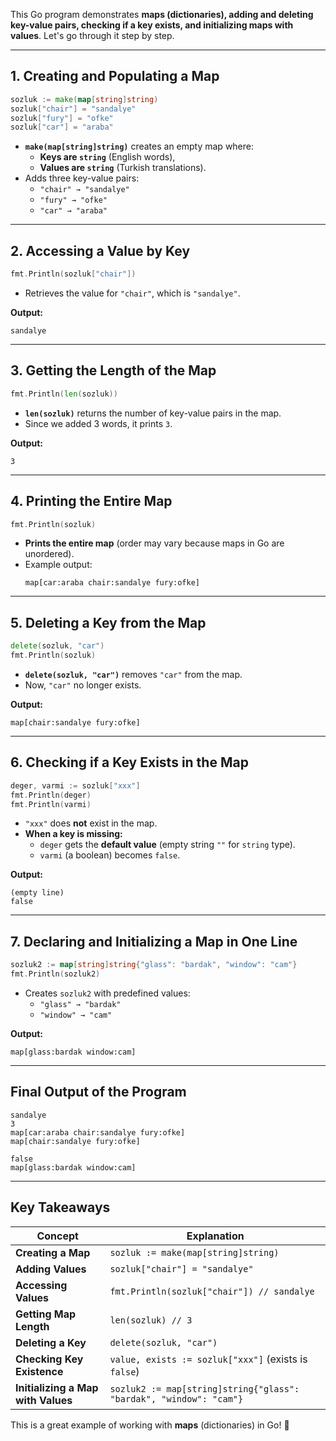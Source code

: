 This Go program demonstrates **maps (dictionaries), adding and deleting key-value pairs, checking if a key exists, and initializing maps with values**. Let's go through it step by step.

---

## **1. Creating and Populating a Map**
```go
sozluk := make(map[string]string)
sozluk["chair"] = "sandalye"
sozluk["fury"] = "ofke"
sozluk["car"] = "araba"
```
- **`make(map[string]string)`** creates an empty map where:
  - **Keys are `string`** (English words),
  - **Values are `string`** (Turkish translations).
- Adds three key-value pairs:
  - `"chair" → "sandalye"`
  - `"fury" → "ofke"`
  - `"car" → "araba"`

---

## **2. Accessing a Value by Key**
```go
fmt.Println(sozluk["chair"])
```
- Retrieves the value for `"chair"`, which is `"sandalye"`.

**Output:**
```
sandalye
```

---

## **3. Getting the Length of the Map**
```go
fmt.Println(len(sozluk))
```
- **`len(sozluk)`** returns the number of key-value pairs in the map.
- Since we added 3 words, it prints `3`.

**Output:**
```
3
```

---

## **4. Printing the Entire Map**
```go
fmt.Println(sozluk)
```
- **Prints the entire map** (order may vary because maps in Go are unordered).
- Example output:
  ```
  map[car:araba chair:sandalye fury:ofke]
  ```

---

## **5. Deleting a Key from the Map**
```go
delete(sozluk, "car")
fmt.Println(sozluk)
```
- **`delete(sozluk, "car")`** removes `"car"` from the map.
- Now, `"car"` no longer exists.

**Output:**
```
map[chair:sandalye fury:ofke]
```

---

## **6. Checking if a Key Exists in the Map**
```go
deger, varmi := sozluk["xxx"]
fmt.Println(deger)
fmt.Println(varmi)
```
- `"xxx"` does **not** exist in the map.
- **When a key is missing:**
  - `deger` gets the **default value** (empty string `""` for `string` type).
  - `varmi` (a boolean) becomes `false`.

**Output:**
```
(empty line)
false
```

---

## **7. Declaring and Initializing a Map in One Line**
```go
sozluk2 := map[string]string{"glass": "bardak", "window": "cam"}
fmt.Println(sozluk2)
```
- Creates `sozluk2` with predefined values:
  - `"glass" → "bardak"`
  - `"window" → "cam"`

**Output:**
```
map[glass:bardak window:cam]
```

---

## **Final Output of the Program**
```
sandalye
3
map[car:araba chair:sandalye fury:ofke]
map[chair:sandalye fury:ofke]

false
map[glass:bardak window:cam]
```

---

## **Key Takeaways**
| Concept | Explanation |
|---------|------------|
| **Creating a Map** | `sozluk := make(map[string]string)` |
| **Adding Values** | `sozluk["chair"] = "sandalye"` |
| **Accessing Values** | `fmt.Println(sozluk["chair"]) // sandalye` |
| **Getting Map Length** | `len(sozluk) // 3` |
| **Deleting a Key** | `delete(sozluk, "car")` |
| **Checking Key Existence** | `value, exists := sozluk["xxx"]` (exists is `false`) |
| **Initializing a Map with Values** | `sozluk2 := map[string]string{"glass": "bardak", "window": "cam"}` |

This is a great example of working with **maps** (dictionaries) in Go! 🚀